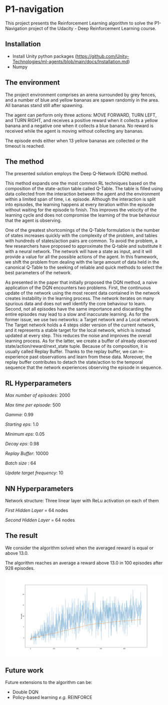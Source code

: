 # P1-navigation
This project presents the Reinforcement Learning algorithm to solve the P1-Navigation project of the Udacity - Deep Reinforcement Learning course.
## Installation
- Install Unity python packages (https://github.com/Unity-Technologies/ml-agents/blob/main/docs/Installation.md)
- Numpy
## The environment

The project environment comprises an arena surrounded by grey fences, and a number of blue and yellow bananas are spawn randomly in the area. All bananas stand still after spawning. 


The agent can perform only three actions: MOVE FORWARD, TURN LEFT, and TURN RIGHT, and receives a positive reward when it collects a yellow banana and a negative one when it collects a blue banana. No reward is received while the agent is moving without collecting any bananas.

The episode ends either when 13 yellow bananas are collected or the timeout is reached. 

## The method
The presented solution employs the Deep Q-Network (DQN) method. 

This method expands one the most common RL techniques based on the composition of the state-action table called Q-Table. The table is filled using data collected from the interaction between the agent and the environment within a limited span of time, i.e. episode. Although the interaction is split into episodes, the learning happens at every iteration within the episode without waiting for the episode to finish. This improves the velocity of the learning cycle and does not compromise the learning of the true behaviour that the agent is observing.

One of the greatest shortcomings of the Q-Table formulation is the number of states increases quickly with the complexity of the problem, and tables with hundreds of states/action pairs are common. To avoid the problem, a few researchers have proposed to approximate the Q-table and substitute it with a neural network. The network will have a state as input, and it will provide a value for all the possible actions of the agent. In this framework, we shift the problem from dealing with the large amount of data held in the canonical Q-Table to the seeking of reliable and quick methods to select the best parameters of the network. 

As presented in the paper that initially proposed the DQN method, a naive application of the DQN encounters two problems. First, the continuous update of the network using the most recent data contained in the network creates instability in the learning process. The network iterates on many spurious data and does not well identify the core behaviour to learn. Second, not all episodes have the same importance and discarding the entire episodes may lead to a slow and inaccurate learning. As for the former issue, we use two networks: a Target network and a Local network. The Target network holds a 4 steps older version of the current network, and it represents a stable target for the local network, which is instead updated at every step. This reduces the noise and improves the overall learning process. As for the latter, we create a buffer of already observed state/action/reward/next_state tuple. Because of its composition, it is usually called Replay Buffer. Thanks to the replay buffer, we can re-experience past observations and learn from these data. Moreover, the replay buffer contributes to detach the state/action to the temporal sequence that the network experiences observing the episode in sequence.

## RL Hyperparameters
_Max number of episodes_: 2000

_Max time per episode_: 500

_Gamma_: 0.99

_Starting eps_: 1.0

_Minimum eps_: 0.05

_Decay eps_: 0.98

_Replay Buffer_: 10000

_Batch size_ : 64

_Update target frequency_: 10


## NN Hyperparameters

Network structure: Three linear layer with ReLu activation on each of them

_First Hidden Layer_ = 64 nodes

_Second Hidden Layer_ = 64 nodes


## The result
We consider the algorithm solved when the averaged reward is equal or above 13.0.

The algorithm reaches an average a reward above 13.0 in 100 episodes after 928 episodes.

![Tux, the Linux mascot](p1_navigation_results.png)

## Future work

Future extensions to the algorithm can be:
- Double DQN 
- Policy-based learning _e.g._ REINFORCE